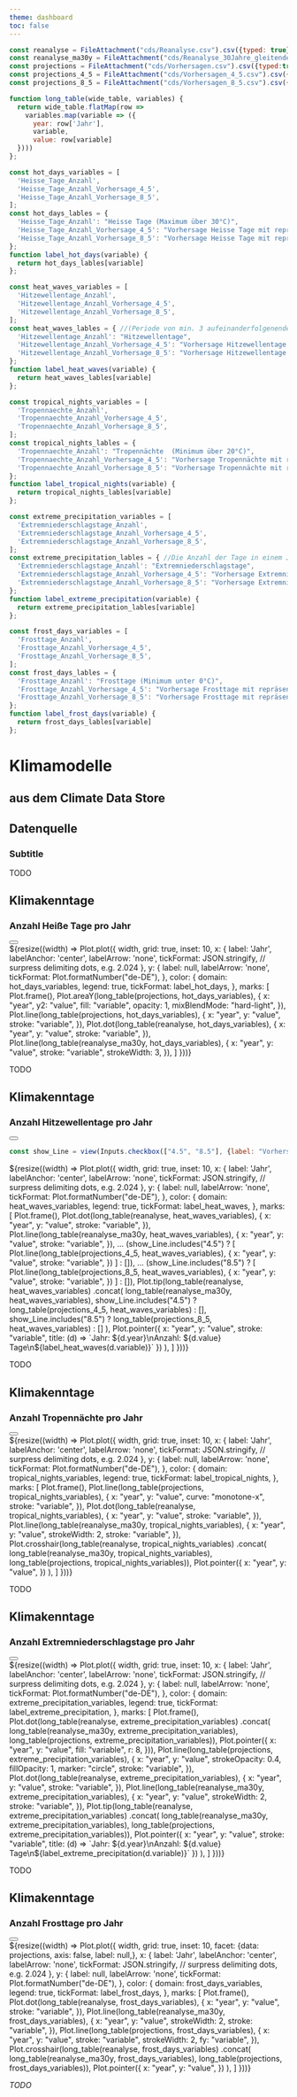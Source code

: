 ```yaml
---
theme: dashboard
toc: false
---
```


```js
const reanalyse = FileAttachment("cds/Reanalyse.csv").csv({typed: true})
const reanalyse_ma30y = FileAttachment("cds/Reanalyse_30Jahre_gleitender_Durchschnitt.csv").csv({typed: true})
const projections = FileAttachment("cds/Vorhersagen.csv").csv({typed:true})
const projections_4_5 = FileAttachment("cds/Vorhersagen_4_5.csv").csv({typed:true})
const projections_8_5 = FileAttachment("cds/Vorhersagen_8_5.csv").csv({typed:true})

function long_table(wide_table, variables) {
  return wide_table.flatMap(row =>
    variables.map(variable => ({
      year: row['Jahr'],
      variable,
      value: row[variable]
  })))
};
```


```js
const hot_days_variables = [
  'Heisse_Tage_Anzahl',
  'Heisse_Tage_Anzahl_Vorhersage_4_5',
  'Heisse_Tage_Anzahl_Vorhersage_8_5',
];
const hot_days_lables = {
  'Heisse_Tage_Anzahl': "Heisse Tage (Maximum über 30°C)",
  'Heisse_Tage_Anzahl_Vorhersage_4_5': "Vorhersage Heisse Tage mit repräsentativer Konzentrationspfad(RCP) 4.5",
  'Heisse_Tage_Anzahl_Vorhersage_8_5': "Vorhersage Heisse Tage mit repräsentativer Konzentrationspfad(RCP) 8.5",
};
function label_hot_days(variable) {
  return hot_days_lables[variable]
};

const heat_waves_variables = [
  'Hitzewellentage_Anzahl',
  'Hitzewellentage_Anzahl_Vorhersage_4_5',
  'Hitzewellentage_Anzahl_Vorhersage_8_5',
];
const heat_waves_lables = { //(Periode von min. 3 aufeinanderfolgenenden Tagen mit Temperaturen, die das 99. Perzentil der täglichen Höchsttemperaturen der Mai- bis September-Saison während eines Referenzzeitraums überschreiten)
  'Hitzewellentage_Anzahl': "Hitzewellentage",
  'Hitzewellentage_Anzahl_Vorhersage_4_5': "Vorhersage Hitzewellentage mit repräsentativer Konzentrationspfad(RCP) 4.5",
  'Hitzewellentage_Anzahl_Vorhersage_8_5': "Vorhersage Hitzewellentage mit repräsentativer Konzentrationspfad(RCP) 8.5",
};
function label_heat_waves(variable) {
  return heat_waves_lables[variable]
};

const tropical_nights_variables = [
  'Tropennaechte_Anzahl',
  'Tropennaechte_Anzahl_Vorhersage_4_5',
  'Tropennaechte_Anzahl_Vorhersage_8_5',
];
const tropical_nights_lables = {
  'Tropennaechte_Anzahl': "Tropennächte  (Minimum über 20°C)",
  'Tropennaechte_Anzahl_Vorhersage_4_5': "Vorhersage Tropennächte mit repräsentativer Konzentrationspfad(RCP) 4.5",
  'Tropennaechte_Anzahl_Vorhersage_8_5': "Vorhersage Tropennächte mit repräsentativer Konzentrationspfad(RCP) 8.5",
};
function label_tropical_nights(variable) {
  return tropical_nights_lables[variable]
};

const extreme_precipitation_variables = [
  'Extremniederschlagstage_Anzahl',
  'Extremniederschlagstage_Anzahl_Vorhersage_4_5',
  'Extremniederschlagstage_Anzahl_Vorhersage_8_5',
];
const extreme_precipitation_lables = { //Die Anzahl der Tage in einem Jahr, an denen die tägliche Niederschlagsmenge den Schwellenwert des 95. Perzentils der Regentage über einen Referenzzeitraum überschreitet.
  'Extremniederschlagstage_Anzahl': "Extremniederschlagstage",
  'Extremniederschlagstage_Anzahl_Vorhersage_4_5': "Vorhersage Extremniederschlagstage mit repräsentativer Konzentrationspfad(RCP) 4.5",
  'Extremniederschlagstage_Anzahl_Vorhersage_8_5': "Vorhersage Extremniederschlagstage mit repräsentativer Konzentrationspfad(RCP) 8.5",
};
function label_extreme_precipitation(variable) {
  return extreme_precipitation_lables[variable]
};

const frost_days_variables = [
  'Frosttage_Anzahl',
  'Frosttage_Anzahl_Vorhersage_4_5',
  'Frosttage_Anzahl_Vorhersage_8_5',
];
const frost_days_lables = {
  'Frosttage_Anzahl': "Frosttage (Minimum unter 0°C)",
  'Frosttage_Anzahl_Vorhersage_4_5': "Vorhersage Frosttage mit repräsentativer Konzentrationspfad(RCP) 4.5",
  'Frosttage_Anzahl_Vorhersage_8_5': "Vorhersage Frosttage mit repräsentativer Konzentrationspfad(RCP) 8.5",
};
function label_frost_days(variable) {
  return frost_days_lables[variable]
};

```
<h1>Klimamodelle</h1>
<h2>aus dem Climate Data Store</h2>

<div class="grid grid-cols-2">

<div class="card grid-colspan-1">
<div class="header">
<div class="title">
<h2>Datenquelle</h2>
<h3>Subtitle</h3>
</div> <!-- title -->
<div class="tools"><a download href='cds.zip' class="download-button"></a></div>
</div> <!-- header -->
<div id=map_height>

TODO

</div> <!-- #map_height -->
</div> <!-- card -->

<div class="card">
<div class="header">
<div class="title">
<h2>Klimakenntage</h2>
<h3>Anzahl Heiße Tage pro Jahr</h3>
</div> <!-- title -->
<div class="tools"><button class="info-button" aria-label='Info'></button></div>
</div> <!-- header -->
<div class='with-info'>
<div class='body'>
${resize((width) => Plot.plot({
    width,
    grid: true,
    inset: 10,
    x: {
      label: 'Jahr',
      labelAnchor: 'center',
      labelArrow: 'none',
      tickFormat: JSON.stringify, // surpress delimiting dots, e.g. 2.024
    },
    y: {
      label: null,
      labelArrow: 'none',
      tickFormat: Plot.formatNumber("de-DE"),
    },
    color: {
      domain: hot_days_variables,
      legend: true,
      tickFormat: label_hot_days,
    },
    marks: [
      Plot.frame(),
      Plot.areaY(long_table(projections, hot_days_variables), {
        x: "year",
        y2: "value",
        fill: "variable",
        opacity: 1,
        mixBlendMode: "hard-light",
      }),
      Plot.line(long_table(projections, hot_days_variables), {
        x: "year",
        y: "value",
        stroke: "variable",
      }),
      Plot.dot(long_table(reanalyse, hot_days_variables), {
        x: "year",
        y: "value",
        stroke: "variable",
      }),
      Plot.line(long_table(reanalyse_ma30y, hot_days_variables), {
        x: "year",
        y: "value",
        stroke: "variable",
        strokeWidth: 3,
      }),
    ]
  }))}

</div> <!-- body -->
<div class='info'>

TODO

</div> <!-- info -->
</div> <!-- with-info -->
</div> <!-- card -->

<div class="card">
<div class="header">
<div class="title">
<h2>Klimakenntage</h2>
<h3>Anzahl Hitzewellentage pro Jahr</h3>
</div> <!-- title -->
<div class="tools">
<button class="info-button" aria-label='Info'></button>
</div>
</div> <!-- header -->
<div class='with-info'>

```js
const show_Line = view(Inputs.checkbox(["4.5", "8.5"], {label: "Vorhersagen"}));
```

<div class='body'>
${resize((width) => Plot.plot({
    width,
    grid: true,
    inset: 10,
    x: {
      label: 'Jahr',
      labelAnchor: 'center',
      labelArrow: 'none',
      tickFormat: JSON.stringify, // surpress delimiting dots, e.g. 2.024
    },
    y: {
      label: null,
      labelArrow: 'none',
      tickFormat: Plot.formatNumber("de-DE"),
    },
    color: {
      domain: heat_waves_variables,
      legend: true,
      tickFormat: label_heat_waves,
    },
    marks: [
      Plot.frame(),
       Plot.dot(long_table(reanalyse, heat_waves_variables), {
        x: "year",
        y: "value",
        stroke: "variable",
      }),
      Plot.line(long_table(reanalyse_ma30y, heat_waves_variables), {
        x: "year",
        y: "value",
        stroke: "variable",
      }),
      ... (show_Line.includes("4.5") ? [
            Plot.line(long_table(projections_4_5, heat_waves_variables), {
              x: "year",
              y: "value",
              stroke: "variable",
            })
          ] : []),
      ... (show_Line.includes("8.5") ? [
            Plot.line(long_table(projections_8_5, heat_waves_variables), {
              x: "year",
              y: "value",
              stroke: "variable",
            })
          ] : []),
      Plot.tip(long_table(reanalyse, heat_waves_variables)
        .concat(
        long_table(reanalyse_ma30y, heat_waves_variables),
        show_Line.includes("4.5") ? long_table(projections_4_5, heat_waves_variables) : [],
        show_Line.includes("8.5") ? long_table(projections_8_5, heat_waves_variables) : []
        ),
        Plot.pointer({
          x: "year",
          y: "value",
          stroke: "variable",
          title: (d) => `Jahr: ${d.year}\nAnzahl: ${d.value} Tage\n${label_heat_waves(d.variable)}`
        })
      ),
    ]
  }))}
  

</div> <!-- body -->
<div class='info'>

TODO

</div> <!-- info -->
</div> <!-- with-info -->
</div> <!-- card -->

<div class="card">
<div class="header">
<div class="title">
<h2>Klimakenntage</h2>
<h3>Anzahl Tropennächte pro Jahr</h3>
</div> <!-- title -->
<div class="tools"><button class="info-button" aria-label='Info'></button></div>
</div> <!-- header -->
<div class='with-info'>
<div class='body'>
${resize((width) => Plot.plot({
    width,
    grid: true,
    inset: 10,
    x: {
      label: 'Jahr',
      labelAnchor: 'center',
      labelArrow: 'none',
      tickFormat: JSON.stringify, // surpress delimiting dots, e.g. 2.024
    },
    y: {
      label: null,
      labelArrow: 'none',
      tickFormat: Plot.formatNumber("de-DE"),
    },
    color: {
      domain: tropical_nights_variables,
      legend: true,
      tickFormat: label_tropical_nights,
    },
    marks: [
      Plot.frame(),
      Plot.line(long_table(projections, tropical_nights_variables), {
        x: "year",
        y: "value",
        curve: "monotone-x",
        stroke: "variable",
      }),
      Plot.dot(long_table(reanalyse, tropical_nights_variables), {
        x: "year",
        y: "value",
        stroke: "variable",
      }),
      Plot.line(long_table(reanalyse_ma30y, tropical_nights_variables), {
        x: "year",
        y: "value",
        strokeWidth: 2,
        stroke: "variable",
      }),
      Plot.crosshair(long_table(reanalyse, tropical_nights_variables)
        .concat(
        long_table(reanalyse_ma30y, tropical_nights_variables),
        long_table(projections, tropical_nights_variables)),
        Plot.pointer({
          x: "year",
          y: "value",
        })
      ),
    ]
  }))}
</div> <!-- body -->
<div class='info'>

TODO

</div> <!-- info -->
</div> <!-- with-info -->
</div> <!-- card -->

<div class="card">
<div class="header">
<div class="title">
<h2>Klimakenntage</h2>
<h3>Anzahl Extremniederschlagstage pro Jahr</h3>
</div> <!-- title -->
<div class="tools"><button class="info-button" aria-label='Info'></button></div>
</div> <!-- header -->
<div class='with-info'>
<div class='body'>
${resize((width) => Plot.plot({
    width,
    grid: true,
    inset: 10,
    x: {
      label: 'Jahr',
      labelAnchor: 'center',
      labelArrow: 'none',
      tickFormat: JSON.stringify, // surpress delimiting dots, e.g. 2.024
    },
    y: {
      label: null,
      labelArrow: 'none',
      tickFormat: Plot.formatNumber("de-DE"),
    },
    color: {
      domain: extreme_precipitation_variables,
      legend: true,
      tickFormat: label_extreme_precipitation,
    },
    marks: [
      Plot.frame(),
      Plot.dot(long_table(reanalyse, extreme_precipitation_variables)
        .concat(
        long_table(reanalyse_ma30y, extreme_precipitation_variables),
        long_table(projections, extreme_precipitation_variables)),
        Plot.pointer({
          x: "year",
          y: "value",
          fill: "variable",
          r: 8,
        })),
      Plot.line(long_table(projections, extreme_precipitation_variables), {
        x: "year",
        y: "value",
        strokeOpacity: 0.4,
        fillOpacity: 1,
        marker: "circle",
        stroke: "variable",
      }),
      Plot.dot(long_table(reanalyse, extreme_precipitation_variables), {
        x: "year",
        y: "value",
        stroke: "variable",
      }),
      Plot.line(long_table(reanalyse_ma30y, extreme_precipitation_variables), {
        x: "year",
        y: "value",
        strokeWidth: 2,
        stroke: "variable",
      }),
      Plot.tip(long_table(reanalyse, extreme_precipitation_variables)
        .concat(
        long_table(reanalyse_ma30y, extreme_precipitation_variables),
        long_table(projections, extreme_precipitation_variables)),
        Plot.pointer({
          x: "year",
          y: "value",
          stroke: "variable",
          title: (d) => `Jahr: ${d.year}\nAnzahl: ${d.value} Tage\n${label_extreme_precipitation(d.variable)}`
        })
      ),
    ]
  }))}

</div> <!-- body -->
<div class='info'>

TODO

</div> <!-- info -->
</div> <!-- with-info -->
</div> <!-- card -->

<div class="card">
<div class="header">
<div class="title">
<h2>Klimakenntage</h2>
<h3>Anzahl Frosttage pro Jahr</h3>
</div> <!-- title -->
<div class="tools"><button class="info-button" aria-label='Info'></button></div>
</div> <!-- header -->
<div class='with-info'>
<div class='body'>
${resize((width) => Plot.plot({
    width,
    grid: true,
    inset: 10,
    facet: {data: projections,
    axis: false,
      label: null,},
    x: {
      label: 'Jahr',
      labelAnchor: 'center',
      labelArrow: 'none',
      tickFormat: JSON.stringify, // surpress delimiting dots, e.g. 2.024
    },
    y: {
      label: null,
      labelArrow: 'none',
      tickFormat: Plot.formatNumber("de-DE"),
    },
    color: {
      domain: frost_days_variables,
      legend: true,
      tickFormat: label_frost_days,
    },
    marks: [
      Plot.frame(),
      Plot.dot(long_table(reanalyse, frost_days_variables), {
        x: "year",
        y: "value",
        stroke: "variable",
      }),
      Plot.line(long_table(reanalyse_ma30y, frost_days_variables), {
        x: "year",
        y: "value",
        strokeWidth: 2,
        stroke: "variable",
      }),
      Plot.line(long_table(projections, frost_days_variables), {
        x: "year",
        y: "value",
        stroke: "variable",
        strokeWidth: 2,
        fy: "variable",
      }),
      Plot.crosshair(long_table(reanalyse, frost_days_variables)
        .concat(
        long_table(reanalyse_ma30y, frost_days_variables),
        long_table(projections, frost_days_variables)),
        Plot.pointer({
          x: "year",
          y: "value",
        })
      ),
    ]
  }))}
</div> <!-- body -->
<div class='info'>

*TODO*

</div> <!-- info -->
</div> <!-- with-info -->
</div> <!-- card -->

</div> <!-- grid -->